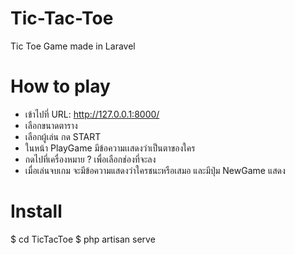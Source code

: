 # Tic-Tac-Toe
Tic Toe Game made in Laravel 
# How to play
- เข้าไปที่ URL: http://127.0.0.1:8000/ 
- เลือกขนาดตาราง
- เลือกผู้เล่น กด START
- ในหน้า PlayGame มีข้อความเเสดงว่าเป็นตาของใคร
- กดไปที่เครื่องหมาย ? เพื่อเลือกช่องที่จะลง
- เมื่อเล่นจบเกม จะมีข้อความแสดงว่าใครชนะหรือเสมอ และมีปุ่ม NewGame แสดง 
# Install
$ cd TicTacToe
$ php artisan serve
